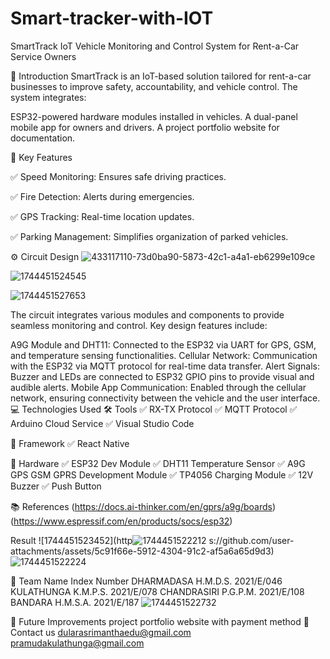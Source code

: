 # Smart-tracker-with-IOT

SmartTrack
IoT Vehicle Monitoring and Control System for Rent-a-Car Service Owners

📖 Introduction
SmartTrack is an IoT-based solution tailored for rent-a-car businesses to improve safety, accountability, and vehicle control. The system integrates:

ESP32-powered hardware modules installed in vehicles.
A dual-panel mobile app for owners and drivers.
A project portfolio website for documentation.

🚩 Key Features

✅ Speed Monitoring: Ensures safe driving practices.

✅ Fire Detection: Alerts during emergencies.

✅ GPS Tracking: Real-time location updates.

✅ Parking Management: Simplifies organization of parked vehicles.

⚙️ Circuit Design
![433117110-73d0ba90-5873-42c1-a4a1-eb6299e109ce](https://github.com/user-attachments/assets/8cabde3d-7cb5-4432-8704-b45ef5406a77)

![1744451524545](https://github.com/user-attachments/assets/877ab2d7-70d2-42c5-b226-0e0611ff7b13)

![1744451527653](https://github.com/user-attachments/assets/ea432b48-4d91-47f6-8f07-1e0a917c555e)

The circuit integrates various modules and components to provide seamless monitoring and control. Key design features include:

A9G Module and DHT11: Connected to the ESP32 via UART for GPS, GSM, and temperature sensing functionalities.
Cellular Network: Communication with the ESP32 via MQTT protocol for real-time data transfer.
Alert Signals:
Buzzer and LEDs are connected to ESP32 GPIO pins to provide visual and audible alerts.
Mobile App Communication: Enabled through the cellular network, ensuring connectivity between the vehicle and the user interface.
💻 Technologies Used
🛠️ Tools
✅ RX-TX Protocol
✅ MQTT Protocol
✅ Arduino Cloud Service
✅ Visual Studio Code

🔧 Framework
✅ React Native

🔌 Hardware
✅ ESP32 Dev Module
✅ DHT11 Temperature Sensor
✅ A9G GPS GSM GPRS Development Module
✅ TP4056 Charging Module
✅ 12V Buzzer
✅ Push Button

📚 References
(https://docs.ai-thinker.com/en/gprs/a9g/boards)
(https://www.espressif.com/en/products/socs/esp32)

Result
![1744451523452](http![1744451522212](https://github.com/user-attachments/assets/d05fc490-67b3-4171-86fc-a2c98dd483bc)
s://github.com/user-attachments/assets/5c91f66e-5912-4304-91c2-af5a6a65d9d3)
![1744451522224](https://github.com/user-attachments/assets/26826ad0-a11e-4bbe-a9ab-76a9c93c725b)

👥 Team
Name	Index Number
DHARMADASA H.M.D.S.	2021/E/046
KULATHUNGA K.M.P.S.	2021/E/078
CHANDRASIRI P.G.P.M.	2021/E/108
BANDARA H.M.S.A.	2021/E/187
![1744451522732](https://github.com/user-attachments/assets/c1149b87-053e-4994-acdd-083c3242fdcb)

🌟 Future Improvements
project portfolio website with payment method
🌟 Contact us
dularasrimanthaedu@gmail.com
pramudakulathunga@gmail.com
